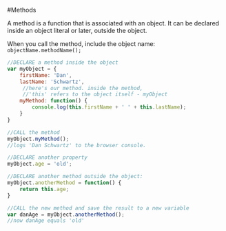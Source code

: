 #Methods
 	
A method is a function that is associated with an object. It can be declared inside an object literal or later, outside the object.

When you call the method, include the object name: `objectName.methodName();`

```javascript
//DECLARE a method inside the object
var myObject = {
	firstName: 'Dan',
	lastName: 'Schwartz',
	 //here's our method. inside the method, 
	 //'this' refers to the object itself - myObject
	myMethod: function() {
		console.log(this.firstName + ' ' + this.lastName);
	}  
}	

//CALL the method
myObject.myMethod();  
//logs 'Dan Schwartz' to the browser console.

//DECLARE another property
myObject.age = 'old';

//DECLARE another method outside the object:
myObject.anotherMethod = function() {
	return this.age;
}

//CALL the new method and save the result to a new variable
var danAge = myObject.anotherMethod();
//now danAge equals 'old'
```	